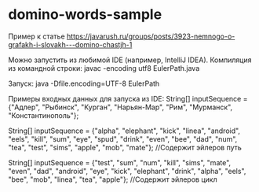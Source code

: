 # domino-words-sample
Пример к статье https://javarush.ru/groups/posts/3923-nemnogo-o-grafakh-i-slovakh---domino-chastjh-1

Можно запустить из любимой IDE (например, IntelliJ IDEA).
Компиляция из командной строки:
javac -encoding utf8 EulerPath.java

Запуск:
java -Dfile.encoding=UTF-8 EulerPath

Примеры входных данных для запуска из IDE:
String[] inputSequence = {"Адлер", "Рыбинск", "Курган", "Нарьян-Мар", "Рим", "Мурманск", "Константинополь"};

String[] inputSequence = {"alpha", "elephant", "kick", "linea", "android", "eels", "kill", "sum", "eye", "spud", "drink", "even", "bee", "dad", "num", "tea", "test", "sims", "apple", "mob", "mate"}; //Содержит эйлеров путь

String[] inputSequence = {"test", "sum", "num", "kill", "sims", "mate", "even", "dad", "android", "eye", "kick", "elephant", "drink", "alpha", "eels", "bee", "mob", "linea", "tea", "apple"}; //Содержит эйлеров цикл
